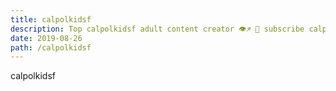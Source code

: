 ```yaml
---
title: calpolkidsf
description: Top calpolkidsf adult content creator 👁♐️ 👑 subscribe calpolkidsf to my porn site below IG calpolkidsf
date: 2019-08-26
path: /calpolkidsf
---
```


calpolkidsf
